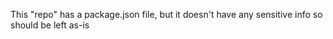 This "repo" has a package.json file, but it doesn't have any sensitive info so should be left as-is
